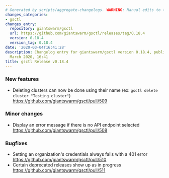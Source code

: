 ```yaml
---
# Generated by scripts/aggregate-changelogs. WARNING: Manual edits to this files will be overwritten.
changes_categories:
- gsctl
changes_entry:
  repository: giantswarm/gsctl
  url: https://github.com/giantswarm/gsctl/releases/tag/0.18.4
  version: 0.18.4
  version_tag: 0.18.4
date: '2020-03-04T16:41:28'
description: Changelog entry for giantswarm/gsctl version 0.18.4, published on 04
  March 2020, 16:41
title: gsctl Release v0.18.4
---
```


### New features
- Deleting clusters can now be done using their name (ex: `gsctl delete cluster "Testing cluster"`) https://github.com/giantswarm/gsctl/pull/509

### Minor changes
- Display an error message if there is no API endpoint selected https://github.com/giantswarm/gsctl/pull/508

### Bugfixes
- Setting an organization's credentials always fails with a 401 error https://github.com/giantswarm/gsctl/pull/510
- Certain deprecated releases show up as in progress https://github.com/giantswarm/gsctl/pull/511


